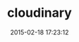 ---
layout: post
title:  "cloudinary"
repo:   "cloudinary/cloudinary_gem"
date:   2015-02-18 17:23:12
gemurl: http://cloudinary.com
---